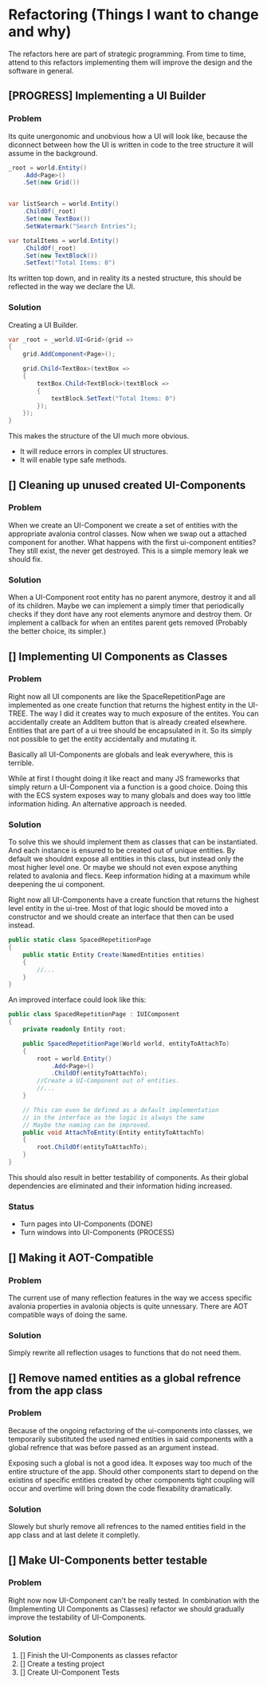 # Refactoring (Things I want to change and why)

The refactors here are part of strategic programming. From time to time, attend to this refactors implementing them will improve the design and the software in general.

## [PROGRESS] Implementing a UI Builder

### Problem

Its quite unergonomic and unobvious how a UI will look like, because the diconnect between how the UI is written in code to the tree structure it will assume in the background.

```C#
_root = world.Entity()
    .Add<Page>()
    .Set(new Grid())


var listSearch = world.Entity()
    .ChildOf(_root)
    .Set(new TextBox())
    .SetWatermark("Search Entries");

var totalItems = world.Entity()
    .ChildOf(_root)
    .Set(new TextBlock())
    .SetText("Total Items: 0")
```

Its written top down, and in reality its a nested structure, this should be reflected in the way we declare the UI.

### Solution

Creating a UI Builder.

```C#
var _root = _world.UI<Grid>(grid =>
{
    grid.AddComponent<Page>();

    grid.Child<TextBox>(textBox =>
    {
        textBox.Child<TextBlock>(textBlock =>
        {
            textBlock.SetText("Total Items: 0")
        });
    });
}
```

This makes the structure of the UI much more obvious.

- It will reduce errors in complex UI structures.
- It will enable type safe methods.

## [] Cleaning up unused created UI-Components

### Problem

When we create an UI-Component we create a set of entities with the appropriate avalonia control classes. Now when we swap out a attached component for another. What happens with the first ui-component entities? They still exist, the never get destroyed. This is a simple memory leak we should fix.

### Solution

When a UI-Component root entity has no parent anymore, destroy it and all of its children. Maybe we can implement a simply timer that periodically checks if they dont have any root elements anymore and destroy them. Or implement a callback for when an entites parent gets removed (Probably the better choice, its simpler.)

## [] Implementing UI Components as Classes

### Problem

Right now all UI components are like the SpaceRepetitionPage are implemented as one create function that returns the highest entity in the UI-TREE. The way I did it creates way to much exposure of the entites. You can accidentally create an AddItem button that is already created elsewhere. Entities that are part of a ui tree should be encapsulated in it. So its simply not possible to get the entity accidentally and mutating it.

Basically all UI-Components are globals and leak everywhere, this is terrible.

While at first I thought doing it like react and many JS frameworks that simply return a UI-Component via a function is a good choice. Doing this with the ECS system exposes way to many globals and does way too little information hiding. An alternative approach is needed.

### Solution

To solve this we should implement them as classes that can be instantiated. And each instance is ensured to be created out of unique entities. By default we shouldnt expose all entities in this class, but instead only the most higher level one. Or maybe we should not even expose anything related to avalonia and flecs. Keep information hiding at a maximum while deepening the ui component.

Right now all UI-Components have a create function that returns the highest level entity in the ui-tree. Most of that logic should be moved into a constructor and we should create an interface that then can be used instead.

```C#
public static class SpacedRepetitionPage
{
    public static Entity Create(NamedEntities entities)
    {
        //...
    }
}
```

An improved interface could look like this:

```C#
public class SpacedRepetitionPage : IUIComponent
{
    private readonly Entity root;

    public SpacedRepetitionPage(World world, entityToAttachTo)
    {
        root = world.Entity()
            .Add<Page>()
            .ChildOf(entityToAttachTo);
        //Create a UI-Component out of entities.
        //...
    }

    // This can even be defined as a default implementation
    // in the interface as the logic is always the same
    // Maybe the naming can be improved.
    public void AttachToEntity(Entity entityToAttachTo)
    {
        root.ChildOf(entityToAttachTo);
    }
}
```

This should also result in better testability of components. As their global dependencies are eliminated and their information hiding increased.

### Status

- Turn pages into UI-Components (DONE)
- Turn windows into UI-Components (PROCESS)

## [] Making it AOT-Compatible

### Problem

The current use of many reflection features in the way we access specific avalonia properties in avalonia objects is quite unnessary. There are AOT compatible ways of doing the same.

### Solution

Simply rewrite all reflection usages to functions that do not need them.

## [] Remove named entities as a global refrence from the app class

### Problem

Because of the ongoing refactoring of the ui-components into classes, we temporarily substituted the used named entities in said components with a global refrence that was before passed as an argument instead.

Exposing such a global is not a good idea. It exposes way too much of the entire structure of the app. Should other components start to depend on the existins of specific entities created by other components tight coupling will occur and overtime will bring down the code flexability dramatically.

### Solution

Slowely but shurly remove all refrences to the named entities field in the app class and at last delete it completly.

## [] Make UI-Components better testable

### Problem

Right now now UI-Component can't be really tested. In combination with the (Implementing UI Components as Classes) refactor we should gradually improve the testability of UI-Components.

### Solution

1. [] Finish the UI-Components as classes refactor
2. [] Create a testing project
3. [] Create UI-Component Tests
